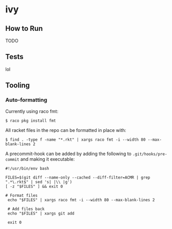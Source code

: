 ivy
=====

## How to Run

TODO

## Tests

lol

## Tooling

### Auto-formatting
Currently using raco fmt:

```
$ raco pkg install fmt
```

All racket files in the repo can be formatted in place with:

```
$ find . -type f -name "*.rkt" | xargs raco fmt -i --width 80 --max-blank-lines 2
```

A precommit-hook can be added by adding the following to `.git/hooks/pre-commit` and making it executable:

```
#!/usr/bin/env bash

FILES=$(git diff --name-only --cached --diff-filter=ACMR | grep ".*\.rkt$" | sed 's| |\\ |g')
[ -z "$FILES" ] && exit 0

# Format files
 echo "$FILES" | xargs raco fmt -i --width 80 --max-blank-lines 2

 # Add files back
 echo "$FILES" | xargs git add

 exit 0
```
